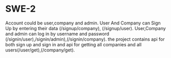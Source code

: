 # SWE-2
Account could be user,company and admin.
User And Company can Sign Up by entering their data (/signup/company), (/signup/user).
User,Company and admin can log in by username and password (/signin/user),/signin/admin),(/signin/company).
the project contains api for both sign up and sign in and api for getting all companies and all users(/user/get),(/company/get).
